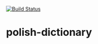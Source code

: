 [![Build Status](https://travis-ci.org/sigo/polish-dictionary.svg?branch=master)](https://travis-ci.org/sigo/polish-dictionary)

# polish-dictionary
